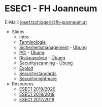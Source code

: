 # ESEC1 - FH Joanneum
E-Mail: josef.tschiggerl@fh-joanneum.at
* Slides
  * [Intro](https://joseftsch.github.io/esec1/01_intro/)
  * [Terminologie](https://joseftsch.github.io/esec1/02_terminologie/)
  * [Sicherheitsmanagement](https://joseftsch.github.io/esec1/03_sicherheitsmanagement) - [Übung](https://joseftsch.github.io/esec1/04_sicherheitsmanagement_ue/)
  * [PCI](https://joseftsch.github.io/esec1/05_pci/) - [Übung](https://joseftsch.github.io/esec1/06_pci_ue/)
  * [Risikoanalyse](https://joseftsch.github.io/esec1/07_risikoanalyse/) - [Übung](https://joseftsch.github.io/esec1/08_risikoanalyse_ue/)
  * [Securityscanning](https://joseftsch.github.io/esec1/09_securityscanning/) - [Übung](https://joseftsch.github.io/esec1/10_securityscanning_ue)
  * [Exploit](https://joseftsch.github.io/esec1/11_exploit_ue/)
  * [Securitystandards](https://joseftsch.github.io/esec1/12_securitystandards)
  * [Securitynightmare](https://joseftsch.github.io/esec1/13_securitynightmare)
* Resources
  * [ESEC1 2019/2020](https://github.com/joseftsch/esec1/releases/tag/f2a4b35)
  * [ESEC1 2018/2019](https://github.com/joseftsch/esec1/releases/tag/esec1_18_19)
  * [ESEC1 2017/2018](https://github.com/joseftsch/esec1/releases/tag/esec1_17_18)
  